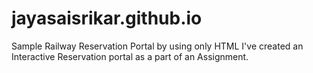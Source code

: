 # jayasaisrikar.github.io
Sample Railway Reservation Portal by using only HTML
I've created an Interactive Reservation portal as a part of an Assignment.
